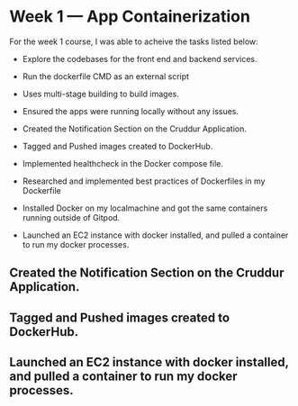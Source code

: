# Week 1 — App Containerization

For the week 1 course, I was able to acheive the tasks listed below:

- Explore the codebases for the front end and backend services.

- Run the dockerfile CMD as an external script

- Uses multi-stage building to build images.

- Ensured the apps were running locally without any issues.

- Created the Notification Section on the Cruddur Application.

- Tagged and Pushed images created  to DockerHub.

- Implemented healthcheck in the Docker compose file.

- Researched and implemented best practices of Dockerfiles in my Dockerfile

- Installed Docker on my localmachine and got the same containers running outside of Gitpod.

- Launched an EC2 instance with docker installed, and pulled a container to run my docker processes. 

## Created the Notification Section on the Cruddur Application.

## Tagged and Pushed images created  to DockerHub.

## Launched an EC2 instance with docker installed, and pulled a container to run my docker processes. 
